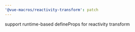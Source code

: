 ```yaml
---
'@vue-macros/reactivity-transform': patch
---
```


support runtime-based defineProps for reactivity transform
